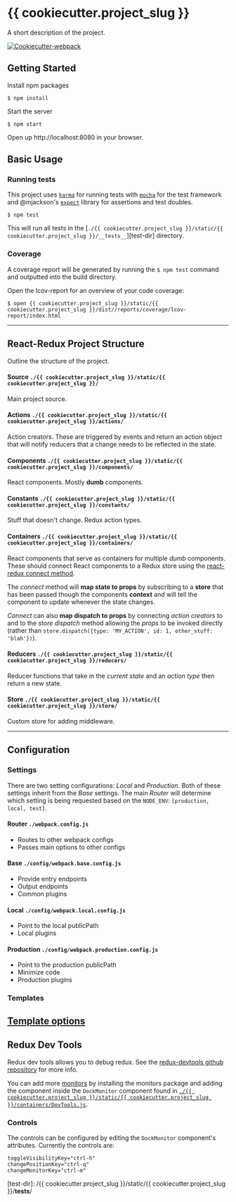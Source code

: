 {{ cookiecutter.project_slug }}
===============================
A short description of the project.

[![Cookiecutter-webpack](https://img.shields.io/badge/built%20with-Cookiecutter%20Webpack-f38230.svg)][cookiecutter-webpack]


Getting Started
---------------

Install npm packages

    $ npm install

Start the server

    $ npm start


Open up http://localhost:8080 in your browser.


Basic Usage
-----------

### Running tests
This project uses [`karma`][karma] for running tests with [`mocha`][mocha] for the test framework and @mjackson's [`expect`][expect] library for assertions and test doubles.

    $ npm test

This will run all tests in the [`./{{ cookiecutter.project_slug }}/static/{{ cookiecutter.project_slug }}/__tests__`][test-dir] directory.

### Coverage

A coverage report will be generated by running the `$ npm test` command and outputted into the build directory.

Open the lcov-report for an overview of your code coverage:

    $ open {{ cookiecutter.project_slug }}/static/{{ cookiecutter.project_slug }}/dist//reports/coverage/lcov-report/index.html


---------------------------------


React-Redux Project Structure
-----------------------------
Outline the structure of the project.

#### Source `./{{ cookiecutter.project_slug }}/static/{{ cookiecutter.project_slug }}/`
Main project source.

#### Actions `./{{ cookiecutter.project_slug }}/static/{{ cookiecutter.project_slug }}/actions/`
Action creators. These are triggered by events and return an action object that will notify reducers that a change needs to be reflected in the state.

#### Components `./{{ cookiecutter.project_slug }}/static/{{ cookiecutter.project_slug }}/components/`
React components. Mostly __dumb__ components.

#### Constants `./{{ cookiecutter.project_slug }}/static/{{ cookiecutter.project_slug }}/constants/`
Stuff that doesn't change. Redux action types.

#### Containers `./{{ cookiecutter.project_slug }}/static/{{ cookiecutter.project_slug }}/containers/`
React components that serve as containers for multiple _dumb_ components. These should connect React components to a Redux store using the [react-redux connect method](https://github.com/reactjs/react-redux/blob/253ce8b3068d9d9bfe55f70a6f18a5fde313b326/docs/api.md#connectmapstatetoprops-mapdispatchtoprops-mergeprops-options).

The _connect_ method will __map state to props__ by subscribing to a __store__ that has been passed though the components __context__ and will tell the component to update whenever the state changes.

_Connect_ can also __map dispatch to props__ by connecting _action creators_ to and to the _store dispatch_ method allowing the _props_ to be invoked directly (rather than `store.dispatch({type: 'MY_ACTION', id: 1, other_stuff: 'blah'})`).

#### Reducers `./{{ cookiecutter.project_slug }}/static/{{ cookiecutter.project_slug }}/reducers/`
Reducer functions that take in the _current state_ and an _action type_ then return a new state.

#### Store `./{{ cookiecutter.project_slug }}/static/{{ cookiecutter.project_slug }}/store/`
Custom store for adding middleware.


---------------------------------


Configuration
-------------

### Settings
There are two setting configurations: _Local_ and _Production_. Both of these settings inherit from the _Base_ settings. The main _Router_ will determine which setting is being requested based on the `NODE_ENV`: `[production, local, test]`.

#### Router `./webpack.config.js`
* Routes to other webpack configs
* Passes main options to other configs

#### Base `./config/webpack.base.config.js`
* Provide entry endpoints
* Output endpoints
* Common plugins

#### Local `./config/webpack.local.config.js`
* Point to the local publicPath
* Local plugins

#### Production `./config/webpack.production.config.js`
* Point to the production publicPath
* Minimize code
* Production plugins

### Templates
[Template options](https://github.com/jaketrent/html-webpack-template/blob/faac42d0720d52b444e65aa9a151e0ad8504effc/README.md#basic-usage)
-----------------------------------

Redux Dev Tools
---------------
Redux dev tools allows you to debug redux. See the [redux-devtools github repository](https://github.com/gaearon/redux-devtools) for more info.

You can add more [monitors](https://github.com/gaearon/redux-devtools/blob/a21905cbdeb22fc67c3f16caa8752cb5b4133b32/README.md#custom-monitors) by installing the monitors package and adding the component inside the `DockMonitor` component found in [`./{{ cookiecutter.project_slug }}/static/{{ cookiecutter.project_slug }}/containers/DevTools.js`](containers/DevTools.js).

### Controls
The controls can be configured by editing the `DockMonitor` component's attributes. Currently the controls are:

    toggleVisibilityKey="ctrl-h"
    changePositionKey="ctrl-q"
    changeMonitorKey="ctrl-m"


<!-- references -->
[karma]: https://github.com/karma-runner/karma
[mocha]: https://github.com/mochajs/mocha
[expect]: https://github.com/mjackson/expect
[cookiecutter-webpack]: https://github.com/hzdg/cookiecutter-webpack

[test-dir]: /{{ cookiecutter.project_slug }}/static/{{ cookiecutter.project_slug }}/__tests__/
